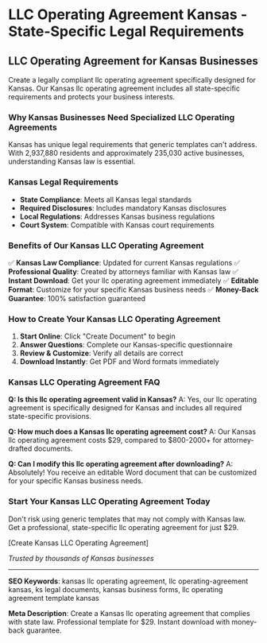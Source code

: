 # LLC Operating Agreement Kansas - State-Specific Legal Requirements

## LLC Operating Agreement for Kansas Businesses

Create a legally compliant llc operating agreement specifically designed for Kansas. Our Kansas llc operating agreement includes all state-specific requirements and protects your business interests.

### Why Kansas Businesses Need Specialized LLC Operating Agreements

Kansas has unique legal requirements that generic templates can't address. With 2,937,880 residents and approximately 235,030 active businesses, understanding Kansas law is essential.

### Kansas Legal Requirements

- **State Compliance**: Meets all Kansas legal standards
- **Required Disclosures**: Includes mandatory Kansas disclosures
- **Local Regulations**: Addresses Kansas business regulations
- **Court System**: Compatible with Kansas court requirements

### Benefits of Our Kansas LLC Operating Agreement

✅ **Kansas Law Compliance**: Updated for current Kansas regulations
✅ **Professional Quality**: Created by attorneys familiar with Kansas law
✅ **Instant Download**: Get your llc operating agreement immediately
✅ **Editable Format**: Customize for your specific Kansas business needs
✅ **Money-Back Guarantee**: 100% satisfaction guaranteed

### How to Create Your Kansas LLC Operating Agreement

1. **Start Online**: Click "Create Document" to begin
2. **Answer Questions**: Complete our Kansas-specific questionnaire
3. **Review & Customize**: Verify all details are correct
4. **Download Instantly**: Get PDF and Word formats immediately

### Kansas LLC Operating Agreement FAQ

**Q: Is this llc operating agreement valid in Kansas?**
A: Yes, our llc operating agreement is specifically designed for Kansas and includes all required state-specific provisions.

**Q: How much does a Kansas llc operating agreement cost?**
A: Our Kansas llc operating agreement costs $29, compared to $800-2000+ for attorney-drafted documents.

**Q: Can I modify this llc operating agreement after downloading?**
A: Absolutely! You receive an editable Word document that can be customized for your specific Kansas business needs.

### Start Your Kansas LLC Operating Agreement Today

Don't risk using generic templates that may not comply with Kansas law. Get a professional, state-specific llc operating agreement for just $29.

[Create Kansas LLC Operating Agreement]

*Trusted by thousands of Kansas businesses*

---

**SEO Keywords**: kansas llc operating agreement, llc operating-agreement kansas, ks legal documents, kansas business forms, llc operating agreement template kansas

**Meta Description**: Create a Kansas llc operating agreement that complies with state law. Professional template for $29. Instant download with money-back guarantee.
